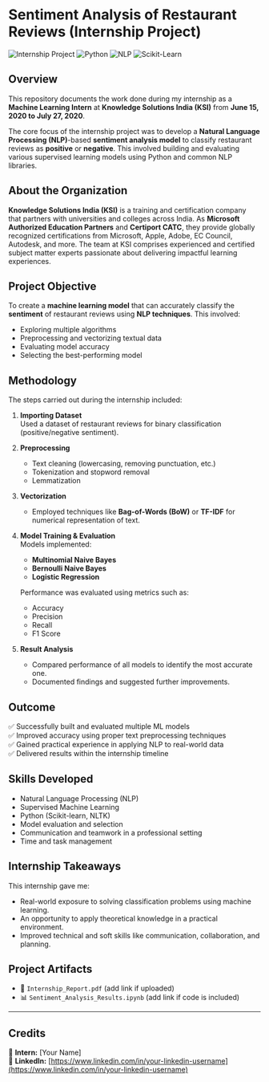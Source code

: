 # Sentiment Analysis of Restaurant Reviews (Internship Project)

![Internship Project](https://img.shields.io/badge/Project-Type%3A%20Internship%20%7C%20Machine%20Learning-blue)
![Python](https://img.shields.io/badge/Language-Python-yellow?logo=python)
![NLP](https://img.shields.io/badge/Tech-NLP-green)
![Scikit-Learn](https://img.shields.io/badge/Library-scikit--learn-orange)

## Overview

This repository documents the work done during my internship as a **Machine Learning Intern** at **Knowledge Solutions India (KSI)** from **June 15, 2020 to July 27, 2020**.

The core focus of the internship project was to develop a **Natural Language Processing (NLP)**-based **sentiment analysis model** to classify restaurant reviews as **positive** or **negative**. This involved building and evaluating various supervised learning models using Python and common NLP libraries.

## About the Organization

**Knowledge Solutions India (KSI)** is a training and certification company that partners with universities and colleges across India. As **Microsoft Authorized Education Partners** and **Certiport CATC**, they provide globally recognized certifications from Microsoft, Apple, Adobe, EC Council, Autodesk, and more. The team at KSI comprises experienced and certified subject matter experts passionate about delivering impactful learning experiences.

## Project Objective

To create a **machine learning model** that can accurately classify the **sentiment** of restaurant reviews using **NLP techniques**. This involved:
- Exploring multiple algorithms
- Preprocessing and vectorizing textual data
- Evaluating model accuracy
- Selecting the best-performing model

## Methodology

The steps carried out during the internship included:

1. **Importing Dataset**  
   Used a dataset of restaurant reviews for binary classification (positive/negative sentiment).

2. **Preprocessing**  
   - Text cleaning (lowercasing, removing punctuation, etc.)
   - Tokenization and stopword removal
   - Lemmatization

3. **Vectorization**  
   - Employed techniques like **Bag-of-Words (BoW)** or **TF-IDF** for numerical representation of text.

4. **Model Training & Evaluation**  
   Models implemented:
   - **Multinomial Naive Bayes**
   - **Bernoulli Naive Bayes**
   - **Logistic Regression**
   
   Performance was evaluated using metrics such as:
   - Accuracy
   - Precision
   - Recall
   - F1 Score

5. **Result Analysis**  
   - Compared performance of all models to identify the most accurate one.
   - Documented findings and suggested further improvements.

## Outcome

✅ Successfully built and evaluated multiple ML models  
✅ Improved accuracy using proper text preprocessing techniques  
✅ Gained practical experience in applying NLP to real-world data  
✅ Delivered results within the internship timeline

## Skills Developed

- Natural Language Processing (NLP)
- Supervised Machine Learning
- Python (Scikit-learn, NLTK)
- Model evaluation and selection
- Communication and teamwork in a professional setting
- Time and task management

## Internship Takeaways

This internship gave me:
- Real-world exposure to solving classification problems using machine learning.
- An opportunity to apply theoretical knowledge in a practical environment.
- Improved technical and soft skills like communication, collaboration, and planning.

## Project Artifacts

- 📄 `Internship_Report.pdf` (add link if uploaded)
- 📊 `Sentiment_Analysis_Results.ipynb` (add link if code is included)

---

## Credits

📌 **Intern:** [Your Name]  
🔗 **LinkedIn:** [https://www.linkedin.com/in/your-linkedin-username](https://www.linkedin.com/in/your-linkedin-username)
